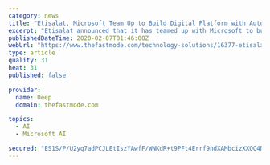 ```yaml
---
category: news
title: "Etisalat, Microsoft Team Up to Build Digital Platform with Automation and AI"
excerpt: "Etisalat announced that it has teamed up with Microsoft to build a digital platform infused with automation and AI providing a simplified network architecture and operations empowering its subscribers and improving customer experience. Microsoft Azure will power the infusion of AI capabilities into Etisalat’s network by expanding Microsoft ..."
publishedDateTime: 2020-02-07T01:46:00Z
webUrl: "https://www.thefastmode.com/technology-solutions/16377-etisalat-microsoft-team-up-to-build-digital-platform-with-automation-and-ai"
type: article
quality: 31
heat: 31
published: false

provider:
  name: Deep
  domain: thefastmode.com

topics:
  - AI
  - Microsoft AI

secured: "ES1S/P/U2yq7adPCJLEtIszYAwfF/WNKdR+t9PFt4Errf9ndXAMbcizXXQC4Nbogr43bopxnUjAQCuidua+le/htEulC69s4CEicGgYOR+sbN0DxDGSxV9prJAO73G6kLKp4x+9hzqrRoq3JtorbWBC2xefua+EdkdeZqxEyUNCLGrxLLh6ikxohTU8BzWoZmjz6HZ+CBIO7XjI3I8wUSUMNn4n22IZAQ96kIJXQcZk6Yu8WvwbaLuXqliet0yy3vSCfoZPq5BwRqIx8bASwIv+4uJ7mkBc3GXUs8/8DVhJV3Vk7atLpN16gKzsotYrtN7zzTJk8/dyGHlHUzuN+utAZlWC/ahpKQLhGlfyzLq2Vadu0wGs53yMGOApOpytTmo7ANYnc15mKDXalBh3kKBmw1xK+opHLb6GORMrNRr9i3M+XWm0bnQGA01btY4UGuoNEne9MlsMLPjA5YJYeRh7c13y7TOr9HP7J5ekAyKQ=;WWHYVHO207uyBUMC4K1a2w=="
---
```


